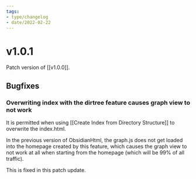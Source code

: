 ```yaml
---
tags:
- type/changelog
- date/2022-02-22
---
```


# v1.0.1
Patch version of [[v1.0.0]].

## Bugfixes
### Overwriting index with the dirtree feature causes graph view to not work
It is permitted when using [[Create Index from Directory Structure]] to overwrite the index.html. 

In the previous version of ObsidianHtml, the graph.js does not get loaded into the homepage created by this feature, which causes the graph view to not work at all when starting from the homepage (which will be 99% of all traffic).

This is fixed in this patch update.
